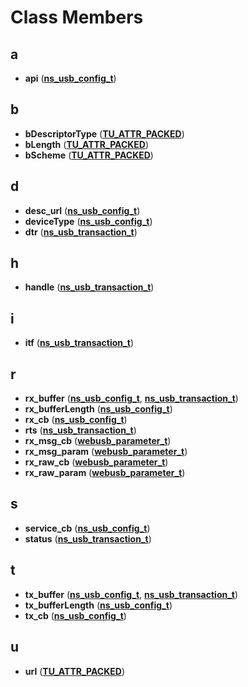 
# Class Members



## a

* **api** ([**ns\_usb\_config\_t**](structns__usb__config__t.md))


## b

* **bDescriptorType** ([**TU\_ATTR\_PACKED**](struct_t_u___a_t_t_r___p_a_c_k_e_d.md))
* **bLength** ([**TU\_ATTR\_PACKED**](struct_t_u___a_t_t_r___p_a_c_k_e_d.md))
* **bScheme** ([**TU\_ATTR\_PACKED**](struct_t_u___a_t_t_r___p_a_c_k_e_d.md))


## d

* **desc\_url** ([**ns\_usb\_config\_t**](structns__usb__config__t.md))
* **deviceType** ([**ns\_usb\_config\_t**](structns__usb__config__t.md))
* **dtr** ([**ns\_usb\_transaction\_t**](structns__usb__transaction__t.md))


## h

* **handle** ([**ns\_usb\_transaction\_t**](structns__usb__transaction__t.md))


## i

* **itf** ([**ns\_usb\_transaction\_t**](structns__usb__transaction__t.md))


## r

* **rx\_buffer** ([**ns\_usb\_config\_t**](structns__usb__config__t.md), [**ns\_usb\_transaction\_t**](structns__usb__transaction__t.md))
* **rx\_bufferLength** ([**ns\_usb\_config\_t**](structns__usb__config__t.md))
* **rx\_cb** ([**ns\_usb\_config\_t**](structns__usb__config__t.md))
* **rts** ([**ns\_usb\_transaction\_t**](structns__usb__transaction__t.md))
* **rx\_msg\_cb** ([**webusb\_parameter\_t**](structwebusb__parameter__t.md))
* **rx\_msg\_param** ([**webusb\_parameter\_t**](structwebusb__parameter__t.md))
* **rx\_raw\_cb** ([**webusb\_parameter\_t**](structwebusb__parameter__t.md))
* **rx\_raw\_param** ([**webusb\_parameter\_t**](structwebusb__parameter__t.md))


## s

* **service\_cb** ([**ns\_usb\_config\_t**](structns__usb__config__t.md))
* **status** ([**ns\_usb\_transaction\_t**](structns__usb__transaction__t.md))


## t

* **tx\_buffer** ([**ns\_usb\_config\_t**](structns__usb__config__t.md), [**ns\_usb\_transaction\_t**](structns__usb__transaction__t.md))
* **tx\_bufferLength** ([**ns\_usb\_config\_t**](structns__usb__config__t.md))
* **tx\_cb** ([**ns\_usb\_config\_t**](structns__usb__config__t.md))


## u

* **url** ([**TU\_ATTR\_PACKED**](struct_t_u___a_t_t_r___p_a_c_k_e_d.md))




